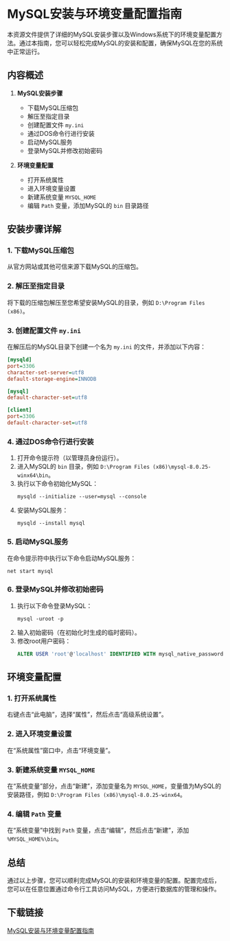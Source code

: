 # MySQL安装与环境变量配置指南

本资源文件提供了详细的MySQL安装步骤以及Windows系统下的环境变量配置方法。通过本指南，您可以轻松完成MySQL的安装和配置，确保MySQL在您的系统中正常运行。

## 内容概述

1. **MySQL安装步骤**
   - 下载MySQL压缩包
   - 解压至指定目录
   - 创建配置文件 `my.ini`
   - 通过DOS命令行进行安装
   - 启动MySQL服务
   - 登录MySQL并修改初始密码

2. **环境变量配置**
   - 打开系统属性
   - 进入环境变量设置
   - 新建系统变量 `MYSQL_HOME`
   - 编辑 `Path` 变量，添加MySQL的 `bin` 目录路径

## 安装步骤详解

### 1. 下载MySQL压缩包
从官方网站或其他可信来源下载MySQL的压缩包。

### 2. 解压至指定目录
将下载的压缩包解压至您希望安装MySQL的目录，例如 `D:\Program Files (x86)`。

### 3. 创建配置文件 `my.ini`
在解压后的MySQL目录下创建一个名为 `my.ini` 的文件，并添加以下内容：
```ini
[mysqld]
port=3306
character-set-server=utf8
default-storage-engine=INNODB

[mysql]
default-character-set=utf8

[client]
port=3306
default-character-set=utf8
```

### 4. 通过DOS命令行进行安装
1. 打开命令提示符（以管理员身份运行）。
2. 进入MySQL的 `bin` 目录，例如 `D:\Program Files (x86)\mysql-8.0.25-winx64\bin`。
3. 执行以下命令初始化MySQL：
   ```shell
   mysqld --initialize --user=mysql --console
   ```
4. 安装MySQL服务：
   ```shell
   mysqld --install mysql
   ```

### 5. 启动MySQL服务
在命令提示符中执行以下命令启动MySQL服务：
```shell
net start mysql
```

### 6. 登录MySQL并修改初始密码
1. 执行以下命令登录MySQL：
   ```shell
   mysql -uroot -p
   ```
2. 输入初始密码（在初始化时生成的临时密码）。
3. 修改root用户密码：
   ```sql
   ALTER USER 'root'@'localhost' IDENTIFIED WITH mysql_native_password BY '新密码';
   ```

## 环境变量配置

### 1. 打开系统属性
右键点击“此电脑”，选择“属性”，然后点击“高级系统设置”。

### 2. 进入环境变量设置
在“系统属性”窗口中，点击“环境变量”。

### 3. 新建系统变量 `MYSQL_HOME`
在“系统变量”部分，点击“新建”，添加变量名为 `MYSQL_HOME`，变量值为MySQL的安装路径，例如 `D:\Program Files (x86)\mysql-8.0.25-winx64`。

### 4. 编辑 `Path` 变量
在“系统变量”中找到 `Path` 变量，点击“编辑”，然后点击“新建”，添加 `%MYSQL_HOME%\bin`。

## 总结

通过以上步骤，您可以顺利完成MySQL的安装和环境变量的配置。配置完成后，您可以在任意位置通过命令行工具访问MySQL，方便进行数据库的管理和操作。

## 下载链接

[MySQL安装与环境变量配置指南](https://pan.quark.cn/s/d090b9f3a70e)